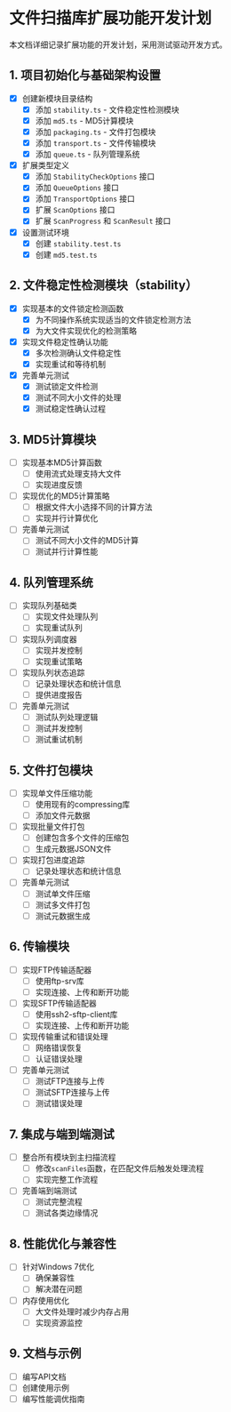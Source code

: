 # 文件扫描库扩展功能开发计划

本文档详细记录扩展功能的开发计划，采用测试驱动开发方式。

## 1. 项目初始化与基础架构设置

- [x] 创建新模块目录结构
  - [x] 添加 `stability.ts` - 文件稳定性检测模块
  - [x] 添加 `md5.ts` - MD5计算模块
  - [x] 添加 `packaging.ts` - 文件打包模块
  - [x] 添加 `transport.ts` - 文件传输模块
  - [x] 添加 `queue.ts` - 队列管理系统
- [x] 扩展类型定义
  - [x] 添加 `StabilityCheckOptions` 接口
  - [x] 添加 `QueueOptions` 接口
  - [x] 添加 `TransportOptions` 接口
  - [x] 扩展 `ScanOptions` 接口
  - [x] 扩展 `ScanProgress` 和 `ScanResult` 接口
- [x] 设置测试环境
  - [x] 创建 `stability.test.ts`
  - [x] 创建 `md5.test.ts`

## 2. 文件稳定性检测模块（stability）

- [x] 实现基本的文件锁定检测函数
  - [x] 为不同操作系统实现适当的文件锁定检测方法
  - [x] 为大文件实现优化的检测策略
- [x] 实现文件稳定性确认功能
  - [x] 多次检测确认文件稳定性
  - [x] 实现重试和等待机制
- [x] 完善单元测试
  - [x] 测试锁定文件检测
  - [x] 测试不同大小文件的处理
  - [x] 测试稳定性确认过程

## 3. MD5计算模块

- [ ] 实现基本MD5计算函数
  - [ ] 使用流式处理支持大文件
  - [ ] 实现进度反馈
- [ ] 实现优化的MD5计算策略
  - [ ] 根据文件大小选择不同的计算方法
  - [ ] 实现并行计算优化
- [ ] 完善单元测试
  - [ ] 测试不同大小文件的MD5计算
  - [ ] 测试并行计算性能

## 4. 队列管理系统

- [ ] 实现队列基础类
  - [ ] 实现文件处理队列
  - [ ] 实现重试队列
- [ ] 实现队列调度器
  - [ ] 实现并发控制
  - [ ] 实现重试策略
- [ ] 实现队列状态追踪
  - [ ] 记录处理状态和统计信息
  - [ ] 提供进度报告
- [ ] 完善单元测试
  - [ ] 测试队列处理逻辑
  - [ ] 测试并发控制
  - [ ] 测试重试机制

## 5. 文件打包模块

- [ ] 实现单文件压缩功能
  - [ ] 使用现有的compressing库
  - [ ] 添加文件元数据
- [ ] 实现批量文件打包
  - [ ] 创建包含多个文件的压缩包
  - [ ] 生成元数据JSON文件
- [ ] 实现打包进度追踪
  - [ ] 记录处理状态和统计信息
- [ ] 完善单元测试
  - [ ] 测试单文件压缩
  - [ ] 测试多文件打包
  - [ ] 测试元数据生成

## 6. 传输模块

- [ ] 实现FTP传输适配器
  - [ ] 使用ftp-srv库
  - [ ] 实现连接、上传和断开功能
- [ ] 实现SFTP传输适配器
  - [ ] 使用ssh2-sftp-client库
  - [ ] 实现连接、上传和断开功能
- [ ] 实现传输重试和错误处理
  - [ ] 网络错误恢复
  - [ ] 认证错误处理
- [ ] 完善单元测试
  - [ ] 测试FTP连接与上传
  - [ ] 测试SFTP连接与上传
  - [ ] 测试错误处理

## 7. 集成与端到端测试

- [ ] 整合所有模块到主扫描流程
  - [ ] 修改`scanFiles`函数，在匹配文件后触发处理流程
  - [ ] 实现完整工作流程
- [ ] 完善端到端测试
  - [ ] 测试完整流程
  - [ ] 测试各类边缘情况

## 8. 性能优化与兼容性

- [ ] 针对Windows 7优化
  - [ ] 确保兼容性
  - [ ] 解决潜在问题
- [ ] 内存使用优化
  - [ ] 大文件处理时减少内存占用
  - [ ] 实现资源监控

## 9. 文档与示例

- [ ] 编写API文档
- [ ] 创建使用示例
- [ ] 编写性能调优指南
